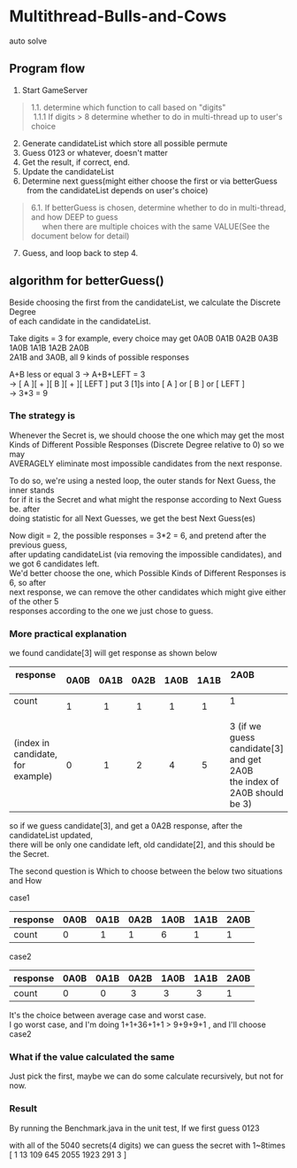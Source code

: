 # Multithread-Bulls-and-Cows

auto solve

## Program flow

1. Start GameServer  

>1.1. determine which function to call based on "digits"  
  1.1.1 If digits > 8 determine whether to do in multi-thread up to user's choice  

2. Generate candidateList which store all possible permute  
3. Guess 0123 or whatever, doesn't matter  
4. Get the result, if correct, end.  
5. Update the candidateList  
6. Determine next guess(might either choose the first or via betterGuess  
   from the candidateList depends on user's choice)  

>6.1. If betterGuess is chosen, determine whether to do in multi-thread, and how DEEP to guess  
      when there are multiple choices with the same VALUE(See the document below for detail)  

7. Guess, and loop back to step 4.  



## algorithm for betterGuess()



 Beside choosing the first from the candidateList, we calculate the Discrete Degree  
 of each candidate in the candidateList.  

 Take digits = 3 for example, every choice may get 0A0B 0A1B 0A2B 0A3B 1A0B 1A1B 1A2B 2A0B  
 2A1B and 3A0B, all 9 kinds of possible responses  

 A+B less or equal 3
 -> A+B+LEFT = 3  
 -> [ A ][ + ][ B ][ + ][ LEFT ] put 3 [1]s into [ A ] or [ B ] or [ LEFT ]  
 -> 3*3 = 9  


 ### The strategy is

 Whenever the Secret is, we should choose the one which may get the most  
 Kinds of Different Possible Responses (Discrete Degree relative to 0) so we may  
 AVERAGELY eliminate most impossible candidates from the next response.  

 To do so, we're using a nested loop, the outer stands for Next Guess, the inner stands  
 for if it is the Secret and what might the response according to Next Guess be. after  
 doing statistic for all Next Guesses, we get the best Next Guess(es)  

 Now digit = 2, the possible responses = 3*2 = 6, and pretend after the previous guess,  
 after updating candidateList (via removing the impossible candidates), and we got
 6 candidates left.     
 We'd better choose the one, which Possible Kinds of Different Responses is 6, so after  
 next response, we can remove the other candidates which might give either of the other 5  
 responses according to the one we just chose to guess.  

 ### More practical explanation

 we found candidate[3] will get response as shown below   
 
 | response             | 0A0B |  0A1B  |  0A2B  |  1A0B  |  1A1B  |  2A0B                                     |
 | -------------------- | ---- | ------ | ------ | ------ | ------ | ----------------------------------------- |
 | count                |  1   |   1    |   1    |   1    |   1    |  1                                        |
 | (index in candidate,</br>for example)         |  0   |   1    |   2    |   4    |   5    | 3 (if we guess candidate[3] and get 2A0B</br>the index of 2A0B should be 3)         |

 so if we guess candidate[3], and get a 0A2B response, after the candidateList updated,  
 there will be only one candidate left, old candidate[2], and this should be the Secret.  


 The second question is Which to choose between the below two situations and How  

 case1  
 
 | response | 0A0B | 0A1B | 0A2B | 1A0B | 1A1B | 2A0B |
 | -------- | ---- | ---- | ---- | ---- | ---- | ---- |
 | count    |  0   |  1   |  1   |  6   |  1   |  1   |

 case2  
 
 | response | 0A0B | 0A1B | 0A2B | 1A0B | 1A1B | 2A0B |
 | -------- | ---- | ---- | ---- | ---- | ---- | ---- |
 | count    |  0   |  0   |  3   |  3   |  3   |  1   |


 It's the choice between average case and worst case.  
 I go worst case, and I'm doing 1+1+36+1+1 > 9+9+9+1 , and I'll choose case2  


 ### What if the value calculated the same

 Just pick the first, maybe we can do some calculate recursively, but not for now.
 
 ### Result
 
 By running the Benchmark.java in the unit test, If we first guess 0123
 
 with all of the 5040 secrets(4 digits)
 we can guess the secret with 1~8times  
 [ 1 13 109 645 2055 1923 291 3 ]
 
